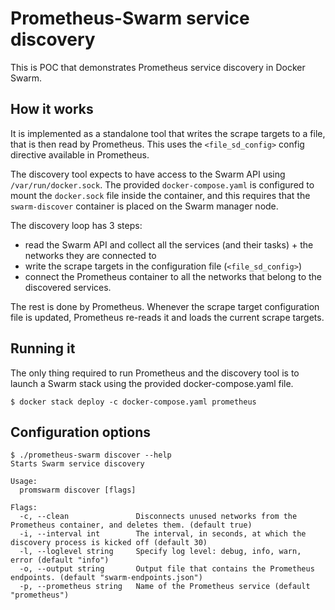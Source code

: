 # Prometheus-Swarm service discovery

This is POC that demonstrates Prometheus service discovery in Docker Swarm.

## How it works

It is implemented as a standalone tool that writes the scrape targets to a file, that is then read by Prometheus. This uses the `<file_sd_config>` config
directive available in Prometheus.

The discovery tool expects to have access to the Swarm API using `/var/run/docker.sock`. The provided `docker-compose.yaml`
is configured to mount the `docker.sock` file inside the container, and this requires that the `swarm-discover` container
is placed on the Swarm manager node.

The discovery loop has 3 steps:
* read the Swarm API and collect all the services (and their tasks) + the networks they are connected to
* write the scrape targets in the configuration file (`<file_sd_config>`)
* connect the Prometheus container to all the networks that belong to the discovered services.

The rest is done by Prometheus. Whenever the scrape target configuration file is updated, Prometheus re-reads it and loads the current scrape targets.

## Running it

The only thing required to run Prometheus and the discovery tool is to launch a Swarm stack using the provided docker-compose.yaml
file.

```
$ docker stack deploy -c docker-compose.yaml prometheus
```

## Configuration options

```
$ ./prometheus-swarm discover --help
Starts Swarm service discovery

Usage:
  promswarm discover [flags]

Flags:
  -c, --clean               Disconnects unused networks from the Prometheus container, and deletes them. (default true)
  -i, --interval int        The interval, in seconds, at which the discovery process is kicked off (default 30)
  -l, --loglevel string     Specify log level: debug, info, warn, error (default "info")
  -o, --output string       Output file that contains the Prometheus endpoints. (default "swarm-endpoints.json")
  -p, --prometheus string   Name of the Prometheus service (default "prometheus")
```
